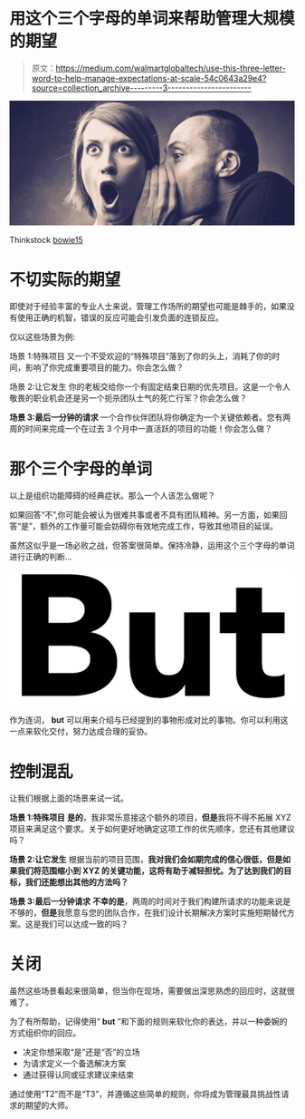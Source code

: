 # 用这个三个字母的单词来帮助管理大规模的期望

> 原文：<https://medium.com/walmartglobaltech/use-this-three-letter-word-to-help-manage-expectations-at-scale-54c0643a29e4?source=collection_archive---------3----------------------->

![](img/9f8d0e427bc16dd56ac6d73aaadb89b2.png)

Thinkstock [bowie15](http://www.thinkstockphotos.com/image/stock-photo-gossip/148242887)

# 不切实际的期望

即使对于经验丰富的专业人士来说，管理工作场所的期望也可能是棘手的，如果没有使用正确的机智，错误的反应可能会引发负面的连锁反应。

仅以这些场景为例:

场景 1:特殊项目
又一个不受欢迎的“特殊项目”落到了你的头上，消耗了你的时间，影响了你完成重要项目的能力。你会怎么做？

场景 2:让它发生
你的老板交给你一个有固定结束日期的优先项目。这是一个令人敬畏的职业机会还是另一个扼杀团队士气的死亡行军？你会怎么做？

**场景 3:最后一分钟的请求**
一个合作伙伴团队将你确定为一个关键依赖者。您有两周的时间来完成一个在过去 3 个月中一直活跃的项目的功能！你会怎么做？

# 那个三个字母的单词

以上是组织功能障碍的经典症状。那么一个人该怎么做呢？

如果回答“不”,你可能会被认为很难共事或者不具有团队精神。另一方面，如果回答“是”，额外的工作量可能会妨碍你有效地完成工作，导致其他项目的延误。

虽然这似乎是一场必败之战，但答案很简单。保持冷静，运用这个三个字母的单词进行正确的判断…

![](img/2ad2312077e19c5b0b616a9ef7005fed.png)

作为连词， **but** 可以用来介绍与已经提到的事物形成对比的事物。你可以利用这一点来软化交付，努力达成合理的妥协。

# 控制混乱

让我们根据上面的场景来试一试。

**场景 1:特殊项目**
**是的**，我非常乐意接这个额外的项目，**但是**我将不得不拓展 XYZ 项目来满足这个要求。关于如何更好地确定这项工作的优先顺序，您还有其他建议吗？

**场景 2:让它发生**
根据当前的项目范围，**我对我们会如期完成的信心很低，**但是**如果我们将范围缩小到 XYZ 的关键功能，这将有助于减轻担忧。为了达到我们的目标，我们还能想出其他的方法吗？**

**场景 3:最后一分钟请求**
**不幸的是**，两周的时间对于我们构建所请求的功能来说是不够的，**但是**我愿意与您的团队合作，在我们设计长期解决方案时实施短期替代方案。这是我们可以达成一致的吗？

# 关闭

虽然这些场景看起来很简单，但当你在现场，需要做出深思熟虑的回应时，这就很难了。

为了有所帮助，记得使用“ **but** ”和下面的规则来软化你的表达，并以一种委婉的方式组织你的回应。

*   决定你想采取“是”还是“否”的立场
*   为请求定义一个备选解决方案
*   通过获得认同或征求建议来结束

通过使用“T2”而不是“T3”，并遵循这些简单的规则，你将成为管理最具挑战性请求的期望的大师。